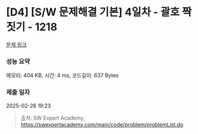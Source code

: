 # [D4] [S/W 문제해결 기본] 4일차 - 괄호 짝짓기 - 1218 

[문제 링크](https://swexpertacademy.com/main/code/problem/problemDetail.do?contestProbId=AV14eWb6AAkCFAYD) 

### 성능 요약

메모리: 404 KB, 시간: 4 ms, 코드길이: 637 Bytes

### 제출 일자

2025-02-26 19:23



> 출처: SW Expert Academy, https://swexpertacademy.com/main/code/problem/problemList.do